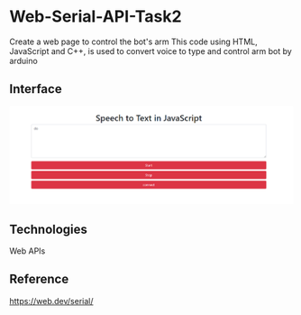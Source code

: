 # Web-Serial-API-Task2

Create a web page to control the bot's arm
This code using HTML, JavaScript and C++, is used to convert voice to type and control arm bot by arduino

## Interface
![image](photo.png)


## Technologies
Web APIs



## Reference
https://web.dev/serial/
